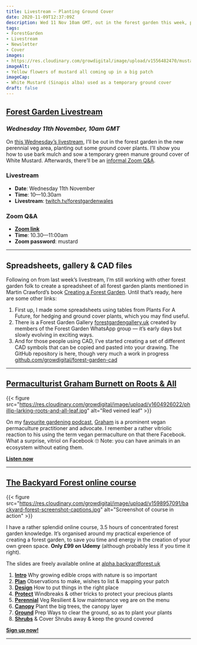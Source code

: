 ```yaml
---
title: Livestream — Planting Ground Cover
date: 2020-11-09T12:37:09Z
description: Wed 11 Nov 10am GMT, out in the forest garden this week, planting up some ground cover. I’ll show you the steps 🙂
tags: 
- ForestGarden
- Livestream
- Newsletter
- Cover
images: 
- https://res.cloudinary.com/growdigital/image/upload/v1556482470/mustardflower-B6D1F640.jpg
imageAlt:
- Yellow flowers of mustard all coming up in a big patch
imageCap:
- White Mustard (Sinapis alba) used as a temporary ground cover
draft: false
---
```


## [Forest Garden Livestream](https://www.twitch.tv/forestgardenwales/)
### _Wednesday 11th November, 10am GMT_

On [this Wednesday’s livestream](https://www.twitch.tv/forestgardenwales/), I’ll be out in the forest garden in the new perennial veg area, planting out some ground cover plants. I’ll show you how to use bark mulch and sow a temporary green manure ground cover of White Mustard. Afterwards, there’ll be an [informal Zoom Q&A](https://us04web.zoom.us/j/78978308941?pwd=N29yVVNhRVJ0Q2sxR2lCVFc4Vng0QT09).

### Livestream

* **Date**: Wednesday 11th November
* **Time**: 10—10.30am
* **Livestream**: [twitch.tv/forestgardenwales](https://www.twitch.tv/forestgardenwales)

### Zoom Q&A

* **[Zoom link](https://us04web.zoom.us/j/78978308941?pwd=N29yVVNhRVJ0Q2sxR2lCVFc4Vng0QT09)**
* **Time**: 10.30—11:00am
* **Zoom password**: mustard

---

## Spreadsheets, gallery & CAD files

Following on from last week’s livestream, I’m still working with other forest garden folk to create a spreadsheet of all forest garden plants mentioned in Martin Crawford’s book [Creating a Forest Garden](https://www.agroforestry.co.uk/product/creating-a-forest-garden-2/). Until that’s ready, here are some other links:

1. First up, I made some spreadsheets using tables from Plants For A Future, for hedging and ground cover plants, which you may find useful.
2. There is a Forest Garden Gallery [forestgardengallery.uk](https://forestgardengallery.uk/) created by members of the Forest Garden WhatsApp group — it’s early days but slowly evolving in exciting ways.
3. And for those people using CAD, I’ve started creating a set of different CAD symbols that can be copied and pasted into your drawing. The GitHub repository is here, though very much a work in progress [github.com/growdigital/forest-garden-cad](https://github.com/growdigital/forest-garden-cad/)

---

## [Permaculturist Graham Burnett on Roots & All](https://rootsandall.co.uk/portfolio-item/episode-84-permaculture-with-graham-burnett/)

{{< figure src="https://res.cloudinary.com/growdigital/image/upload/v1604926022/phillip-larking-roots-and-all-leaf.jpg" alt="Red veined leaf" >}}

On my [favourite gardening podcast](https://rootsandall.co.uk/thepodcast/), [Graham](https://spiralseed.co.uk/) is a prominent vegan permaculture practitioner and advocate. I remember a rather vitriolic reaction to his using the term vegan permaculture on that there Facebook. What a surprise, vitriol on Facebook 🙄 Note: you can have animals in an ecosystem without eating them.

**[Listen now](https://rootsandall.co.uk/portfolio-item/episode-84-permaculture-with-graham-burnett/)**

---

## [The Backyard Forest online course](https://www.udemy.com/course/the-backyard-forest/learn/?referralCode=CE87DB2FC1CA1B28807F)

{{< figure src="https://res.cloudinary.com/growdigital/image/upload/v1598957091/backyard-forest-screenshot-captions.jpg" alt="Screenshot of course in action" >}}

I have a rather splendid online course, 3.5 hours of concentrated forest garden knowledge. It’s organised around my practical experience of creating a forest garden, to save you time and energy in the creation of your own green space. **Only £99 on Udemy** (although probably less if you time it right).

The slides are freely available online at [alpha.backyardforest.uk](https://www.forestgarden.wales/course/)

1. **[Intro](https://www.forestgarden.wales/course/intro/)** Why growing edible crops with nature is so important
2. **[Plan](https://www.forestgarden.wales/course/plan/)** Observations to make, wishes to list & mapping your patch
3. **[Design](https://www.forestgarden.wales/course/design/)** How to put things in the right place
4. **[Protect](https://www.forestgarden.wales/course/protect/)** Windbreaks & other tricks to protect your precious plants
5. **[Perennial](https://www.forestgarden.wales/course/perennial/)** Veg Resilient & low maintenance veg are on the menu
6. **[Canopy](https://www.forestgarden.wales/course/canopy/)** Plant the big trees, the canopy layer
7. **[Ground](https://www.forestgarden.wales/course/ground/)** Prep Ways to clear the ground, so as to plant your plants
8. **[Shrubs](https://www.forestgarden.wales/course/shrubs/)** & Cover Shrubs away & keep the ground covered

[**Sign up now!**](https://www.udemy.com/course/the-backyard-forest/learn/?referralCode=CE87DB2FC1CA1B28807F)

---
